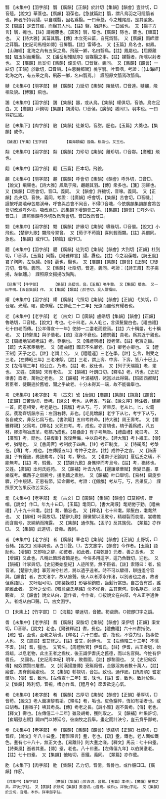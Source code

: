 <!-- { "loadSidebar": true } -->
翳	【未集中】【羽字部】	翳	【廣韻】【正韻】於計切【集韻】【韻會】壹計切，□音殪。【說文】華蓋也。【廣韻】羽葆也。【急就篇註】翳，謂凡鳥羽之可隱翳者也。舞者所持羽翿，以自隱翳，因名爲翳。一曰華蓋，今之雉尾扇，是其遺象。　又【周語】是去其藏，而翳其人也。【註】翳，猶屏也。一曰滅也。　又【揚子方言】翳，掩也。【註】謂掩覆也。【廣雅】翳，障也。【廣韻】隱也，蔽也。【類篇】也。　又【詩大雅】其菑其翳。【傳】木立死曰菑，自死爲翳。　又【廣韻】雨師謂之荓翳。【史記司馬相如傳】召屏翳。【註】雷師也。　又【玉篇】鳥名也，似鳳。【山海經】北海之內有五采之鳥，飛蔽一鄕，名曰翳鳥。【註】鳳屬也。【屈原離騷】駟玉虯而乗翳。　又【潘岳射雉賦序】習媒翳之事。【註】媒翳者，所隱以射者也。　又【廣韻】烏奚切【集韻】煙奚切，□音鷖。義同。　又【集韻】【韻會】一結切【正韻】於歇切，□音謁。【左思魏都賦】桃李翳。叶音咽。考證：〔【山海經】北海之內，有五采之鳥，飛蔽一鄕，名曰翳焉。〕　謹照原文翳焉改翳鳥。 

翴	【未集中】【羽字部】	翴	【廣韻】力延切【集韻】陵延切，□音連。翴翩，飛相及貌。【博雅】飛也。

翵	【未集中】【羽字部】	翵	【集韻】翭，或从鳥。【集韻】權俱切，音劬。鳥左足白。又【廣韻】戸鉤切【集韻】胡溝切，□音侯。【廣韻】翵同□。羽本也。一曰羽初生貌。

胋	【未集下】【肉字部】	胋	【集韻】徒兼切，音甜。肥也。【玉篇】大羹也。【集韻】或作。

	【補遺】【午集】【玉字部】		【篇海類編】音曲。骫曲也。又玉也。

翷	【未集中】【羽字部】	翷	【廣韻】力珍切【集韻】離珍切，□音鄰。【廣雅】飛也。

翸	【未集中】【羽字部】	翸	【玉篇】匹本切。飛貌。

翽	【未集中】【羽字部】	翽	【廣韻】呼會切【集韻】《韻會》呼外切，□音□。【說文】飛聲也。【詩大雅】鳳凰于飛，翽翽其羽。【傳】衆多也。【箋】羽聲也。　又【集韻】□苦會切，音□。義同。　又【韻會】許穢切，音喙。義同。　又【正韻】苦夬切，音快。義同。考證：〔【廣韻】呼會切，【集韻】苦會切，□音噦。〕　謹按呼屬曉母苦屬溪母，呼會與苦會不同音，不得□音噦，今依廣韻集韻韻會將苦會切改爲呼外切。噦改爲□。於集韻下增韻會二字。〔【集韻】【韻會】□呼外切，音□。〕　謹照集韻呼外切改爲苦會切。音□改爲音□。 

翾	【未集中】【羽字部】	翾	【廣韻】許緣切【集韻】隳緣切，□音儇。【說文】小飛也。【楚辭九歌】翾飛兮翠曾。　又【荀子不苟篇】喜則輕而翾。【註】與儇同。急也。　【集韻】或作□。【類篇】或作□。

翿	【未集中】【羽字部】	翿	【廣韻】徒到切【集韻】【韻會】大到切【正韻】杜到切，□音導。【玉篇】同翳。【爾雅釋言】翿，纛也。【註】今之羽葆幢。【詩王風】君子陶陶，左執翿。【傳】纛也，翳也。　又【廣韻】【集韻】【韻會】【正韻】□徒刀切，音陶。義同。　又【集韻】杜皓切，音道。義同。考證：〔【詩王風】君子揚揚，左執翿。〕　謹照原文揚揚改陶陶。 

	【巳集下】【牛字部】		【集韻】烏猛切，音。【玉篇】喚牛聲。　又【集韻】犢也。　又一曰牛鳴。【五音集韻】作。　又【集韻】【類篇】□於杏切。吳人謂犢曰。

耀	【未集中】【羽字部】	耀	【廣韻】弋照切【集韻】【韻會】【正韻】弋笑切，□音燿。光耀。矅，或作耀。【左傳莊二十二年】光遠而自他有耀者也。

老	【未集中】【老字部】	老	〔古文〕□【廣韻】盧皓切【集韻】【韻會】【正韻】魯皓切，□音栳。【說文】考也。七十曰老。从人毛匕，言須髮變白也。【禮曲禮】七十曰老而傳。【公羊傳宣十一年】使帥一二耋老而綏焉。【註】六十稱耋，七十稱老。　又【詩鄭風】與子偕老。【疏】沒身不衰也。【禮祭義】貴老。爲其近于親也。　又【周禮地官鄕老註】老，尊稱也。　又【儀禮聘禮】授老幣。【註】老賔之臣。【疏】大夫家臣稱老。　又【禮曲禮】國君不名卿老。【註】卿老亦卿也。　又【禮王制】天子之老。【註】老謂上公。　又【禮禮運】三老在學。【註】乞言，則受之三老。【左傳昭三年】三老凍餒。【註】三老，謂上壽、中壽、下壽，皆八十已上。　又【左傳隱三年】桓公立，乃老。【註】老，致仕也。　又【列子天瑞篇】老，耄也。　又姓。【廣韻】宋有老佐。　又【韻補】叶朗口切。【釋名】老，朽也。【史記律書】酉者，萬物之老也。　又【韻補】叶滿補切，姥當以此得聲。【班固西都賦】若臣者，徒觀迹於舊墟，聞之乎故老。十分未得其一端，故不能徧舉也。

考	【未集中】【老字部】	考	〔古文〕攷【唐韻】【廣韻】【集韻】【類篇】【韻會】【正韻】□苦浩切，音栲。【說文】老也。从老省，丂聲。【說文序】轉注者，建類一首，同意相受，考老是也。【佩觿】考从丂。丂，苦杲反。老从匕。匕，火霸反。裴務齊切韻序云：左回右轉，非也。【毛晃增韻】老字下从匕，考字下从丂，各自成文，非反匕爲丂也。【書洪範】五曰考終命。【詩大雅】周王壽考。　又【爾雅釋親】父爲考。【釋名】父死曰考。考，成也。亦言槁也，槁于義爲成，凡五材，膠漆陶冶皮革，乾槁乃成也。【易蠱卦】有子考無咎。【禮曲禮】死曰考。　又【廣雅】考，問也。【易復卦】敦復無悔，中以自考也。【詩大雅】考卜維王。【傳】考，猶稽也。　又【書周官】考制度于四岳。【註】考正制度。　又【詩衞風】考槃在。【傳】考，成也。【左傳隱五年】考仲子之宮。【註】成仲子之宮。　又【詩唐風】子有鐘鼓，弗鼓弗考。【傳】考，擊也。　又【淮南子汜論訓】夏后氏之璜，不能無考。【註】考，瑕釁。　又【楚辭九歎】身憔悴而考旦兮。【註】考，猶終也。　又姓。【廣韻】出何氏姓苑。　又【韻補】叶去九切。【邊讓章華賦】衆變已盡，羣樂旣考。攜西子之弱腕兮，援毛嬙之素肘。　又【韻補】叶口舉切。【易林】周旋歩驟，行中規矩。正恩有節，延命壽考。考證：〔【佩觿】考从丂。丂，苦果反。〕　謹照原文苦果反改苦杲反。 

耄	【未集中】【老字部】	耄	〔古文〕□【廣韻】【集韻】【韻會】□莫報切，音帽。【說文】作□。年九十曰□。【玉篇】耄同□。【書大禹謨】耄期倦于勤。【禮曲禮】八十九十曰耄。【註】耄，惛忘也。　又【釋名】七十曰耄。頭髮白，耄耄然也。　又【韻補】叶莫故切。【楚辭九歎】顏黴黧以沮敗兮，精越裂而哀耄。裳幨幨而含風兮，衣納納而掩露。　又【集韻】通作旄。【孟子】反其旄倪。　【類篇】亦作□。　又【集韻】武道切，音茆。義同。

者	【未集中】【老字部】	者	【廣韻】章也切【集韻】【韻會】【正韻】止野切，□音赭。【說文】別事詞也。从白□聲。□，古文旅字。【韻會】今作者。【玉篇】語助也。【增韻】又卽物之辭，如彼者，如此者。【易乾卦】元者，善之長也。　又【增韻】又此也。凡稱此箇爲者箇是也。今俗多用這字，這乃魚戰切，迎也。　又【韻補】叶掌與切。【史記秦始皇紀】人迹所至，無不臣者。【註】索隱曰：者，協音渚。【楚辭九歌】搴芳洲兮杜若，將以遺乎遠者。時不可以驟得，聊逍遙兮容與。【韻會】者，古文渚字，故从旅聲。後人以者添水作渚，以別者也之者，故者但爲語助。　又叶阻可切。【繆襲挽歌】形容稍銷歇，齒髮行當墮。自古皆有然，誰能離此者。　又叶之戈切。【韓愈盧氏墓銘】命不侔身，兹其奈何。刻名墓石，以告觀者。　又【韻會】說文从白，當作者，今作者。◎按說文在白部，今从正字通倂入。者或从白□聲。□，古文困字。

□	【未集上】【竹字部】	□	【海篇】攀迷切，音披。筍虡飾。○按卽□字之譌。

耆	【未集中】【老字部】	耆	【廣韻】渠脂切【集韻】【韻會】渠伊切【正韻】渠宜切，□音祁。【說文】老也。【爾雅釋詁】耆，長也。【禮曲禮】六十曰耆指使。【疏】耆，至也，至老之境也。【釋名】六十曰耆。耆，指也，不從力役，指事使人也。　又【周語】耆艾修之。【註】耆艾，師傅也。　又【左傳昭二十三年】不懦不耆。【註】耆，彊也。　又官名。【周禮秋官】伊耆氏。【註】伊耆，古王者號，始爲蜡，以息老物，此主王者之齒杖，後王識伊耆氏之舊德，而以名官與。今姓有伊耆氏。　又國名。【史記周本紀】明年，敗耆國。【註】卽黎國也。　又【史記匈奴傳】匈奴謂賢曰屠耆。　又【前漢揚雄傳】兗鋋瘢耆，金鏃淫夷者數十萬人。【註】瘢耆，馬脊創瘢處也。　又【集韻】軫視切，音旨。致也。通作厎。【詩周頌】耆定爾功。【傳】耆，致也。【左傳宣十二年】耆，昧也。【註】耆，致也。致討於昧。　又【集韻】時利切，音視。嗜亦作耆。【禮月令】節耆欲定心氣。

耇	【未集中】【老字部】	耇	【廣韻】古厚切【集韻】【韻會】【正韻】舉厚切，□音苟。【說文】老人面凍黎若垢。【釋名】耇，垢也。皮色驪悴，恆如有垢者也。或曰胡耇。【書微子】咈其耇長。【傳】耇老之長。【詩小雅】遐不黃耇。【傳】老也。【釋文】壽也。【左傳僖二十二年】雖及胡耇，獲則取之。　又【韻補】叶果許切。【崔駰慰志賦】闢四門以博延兮，彼幽牧之我舉。畫定而計決兮，豈云賁乎鄙耇。

耊	【未集中】【老字部】	耊	【廣韻】【集韻】【韻會】徒結切【正韻】杜結切，□音絰。【說文】年八十曰耊。【爾雅釋言】耊，老也。【疏】耊，鐵也，老人面如鐵色。耊有七十八十，無正文也。【易離卦】則大耊之嗟。【釋文】馬云：七十曰耊。【詩秦風】逝者其耊。【傳】耊，老也。八十曰耊。【左傳僖九年】以伯舅耊老。【註】七十曰耊。　又【集韻】他結切，音鐵。義同。　【類篇】亦作臷。

肐	【未集下】【肉字部】	肐	【集韻】乙力切，音億。胷骨也。或作臆□□。【廣韻】作肊。

	【戌集中】【革字部】		【廣韻】【集韻】□於袁切，音鴛。【玉篇】本作□。【廣韻】量物之具。詳後□字註。　又【廣韻】於阮切【集韻】委遠切，□音宛。或作□。詳後□字註。　又【集韻】於云切，音熅。本作。詳車部字註。

